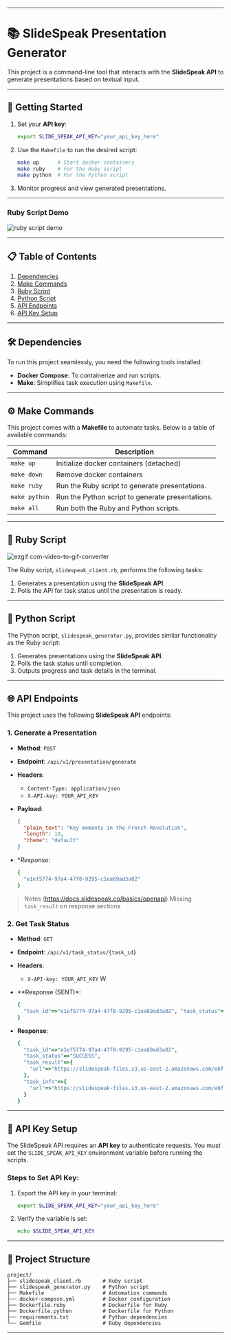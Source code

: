 
---

# 📚 SlideSpeak Presentation Generator

This project is a command-line tool that interacts with the **SlideSpeak API** to generate presentations based on textual input.

---

## 🚀 Getting Started

1. Set your **API key**:
   ```bash
   export SLIDE_SPEAK_API_KEY="your_api_key_here"
   ```

2. Use the `Makefile` to run the desired script:
   ```bash
   make up      # Start docker containers
   make ruby    # For the Ruby script
   make python  # For the Python script
   ```

3. Monitor progress and view generated presentations.

---

### Ruby Script Demo

![ruby script demo](https://github.com/user-attachments/assets/905b2446-3f32-4cf3-8552-41d2a1ed4542)

---

## 📋 Table of Contents

1. [Dependencies](#-dependencies)
2. [Make Commands](#-make-commands)
3. [Ruby Script](#-ruby-script)
4. [Python Script](#-python-script)
5. [API Endpoints](#-api-endpoints)
6. [API Key Setup](#-api-key-setup)

---

## 🛠 Dependencies

To run this project seamlessly, you need the following tools installed:

- **Docker Compose**: To containerize and run scripts.
- **Make**: Simplifies task execution using `Makefile`.

---

## ⚙️ Make Commands

This project comes with a **Makefile** to automate tasks. Below is a table of available commands:

| Command         | Description                                     |
|-----------------|-------------------------------------------------|
| `make up`       | Initialize docker containers (detached)         |
| `make down`     | Remove docker containers                        |
| `make ruby`     | Run the Ruby script to generate presentations.  |
| `make python`   | Run the Python script to generate presentations.|
| `make all`      | Run both the Ruby and Python scripts.           |

---

## 💎 Ruby Script

![ezgif com-video-to-gif-converter](https://github.com/user-attachments/assets/e786f654-9496-4e28-b868-ad4e8d74127a)

The Ruby script, `slidespeak_client.rb`, performs the following tasks:

1. Generates a presentation using the **SlideSpeak API**.
2. Polls the API for task status until the presentation is ready.

---

## 🐍 Python Script

The Python script, `slidespeak_generator.py`, provides similar functionality as the Ruby script:

1. Generates presentations using the **SlideSpeak API**.
2. Polls the task status until completion.
3. Outputs progress and task details in the terminal.

---

## 🌐 API Endpoints

This project uses the following **SlideSpeak API** endpoints:

### 1. Generate a Presentation

- **Method**: `POST`
- **Endpoint**: `/api/v1/presentation/generate`
- **Headers**:
  - `Content-Type: application/json`
  - `X-API-key: YOUR_API_KEY`
- **Payload**:
  ```json
  {
    "plain_text": "Key moments in the French Revolution",
    "length": 10,
    "theme": "default"
  }
  ```

- **Response*:
  ```rb
  {
    "e1ef5774-97a4-47f8-9295-c1ea69ad3a02"
  }
  ```

> Notes (https://docs.slidespeak.co/basics/openapi) Missing `task_result` on response sections

### 2. Get Task Status

- **Method**: `GET`
- **Endpoint**: `/api/v1/task_status/{task_id}`
- **Headers**:
  - `X-API-key: YOUR_API_KEY`
W
- **Response (SENT)*:
  ```rb
  {
    "task_id"=>"e1ef5774-97a4-47f8-9295-c1ea69ad3a02", "task_status"=>"SENT", "task_result"=>nil, "task_info"=>nil
  }
  ```

- **Response**:
  ```rb
  {
    "task_id"=>"e1ef5774-97a4-47f8-9295-c1ea69ad3a02",
    "task_status"=>"SUCCESS",
    "task_result"=>{
      "url"=>"https://slidespeak-files.s3.us-east-2.amazonaws.com/e6f70498-c6ae-4c16-a0de-663551698c5f.pptx"
    },
    "task_info"=>{
      "url"=>"https://slidespeak-files.s3.us-east-2.amazonaws.com/e6f70498-c6ae-4c16-a0de-663551698c5f.pptx"
    }
  }
  ```

---

## 🔑 API Key Setup

The SlideSpeak API requires an **API key** to authenticate requests. You must set the `SLIDE_SPEAK_API_KEY` environment variable before running the scripts.

### Steps to Set API Key:

1. Export the API key in your terminal:
   ```bash
   export SLIDE_SPEAK_API_KEY="your_api_key_here"
   ```

2. Verify the variable is set:
   ```bash
   echo $SLIDE_SPEAK_API_KEY
   ```
---

## 📂 Project Structure

```plaintext
project/
├── slidespeak_client.rb       # Ruby script
├── slidespeak_generator.py    # Python script
├── Makefile                   # Automation commands
├── docker-compose.yml         # Docker configuration
├── Dockerfile.ruby            # Dockerfile for Ruby
├── Dockerfile.python          # Dockerfile for Python
├── requirements.txt           # Python dependencies
└── Gemfile                    # Ruby dependencies
```

---
